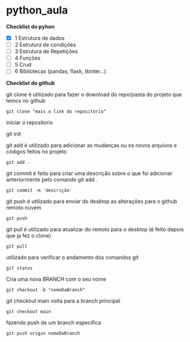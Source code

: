 # python_aula

**Checklist do pyhon**

* [X]  1 Estrutura de dados
* [ ]  2 Estrutura de condições
* [ ]  3 Estrutura de Repetições
* [ ]  4 Funções
* [ ]  5 Crud
* [ ]  6 Bibliotecas (pandas, flask, tkinter...)

**Checklist do github**

git clone é utilizado para fazer o download do repo/pasta do projeto que temos no github

`git clone "mais o link do repositorio"`

iniciar o repositorio

git init

git add é utilizado para adicionar as mudanças ou os novos arquivos e códigos feitos no projeto

`git add . `

git commit é feito para criar uma descrição sobre o que foi adicionar anteriormente pelo comando git add .

`git commit -m 'descrição'`

git push é utilizado para enviar do desktop as alterações para o github remoto nuvem

`git push`

git pull é utilizado para atualizar do remoto para o desktop (é feito depois que ja fez o clone)

`git pull`

utilizado para verificar o andamento dos comandos git

`git status`

Cria uma nova BRANCH com o seu nome

`git checkout -b "nomeDaBranch"`

git checkout main volta para a branch principal

`git checkout main`

fazendo push de um branch especifica

`git push origin nomeDaBranch`
